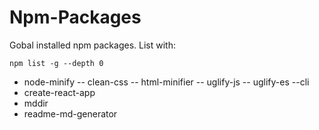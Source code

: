 # Npm-Packages
Gobal installed npm packages.
List with:

    npm list -g --depth 0

 - node-minify
 -- clean-css
 -- html-minifier
 -- uglify-js
 -- uglify-es
 --cli
 - create-react-app
 - mddir
 - readme-md-generator
